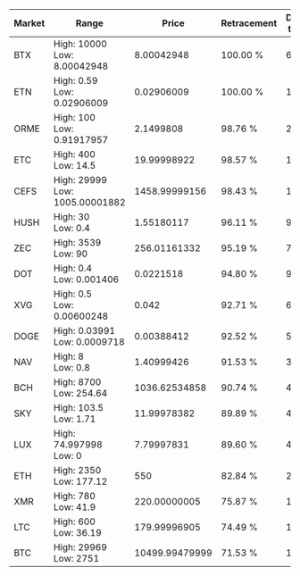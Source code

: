 | Market | Range | Price| Retracement | Doubles to 50% |
| --- | --- | --- | --- | --- |
| BTX | High: 10000<br />Low: 8.00042948 | 8.00042948 | 100.00 % | 625.47 |
| ETN | High: 0.59<br />Low: 0.02906009 | 0.02906009 | 100.00 % | 10.65 |
| ORME | High: 100<br />Low: 0.91917957 | 2.1499808 | 98.76 % | 23.47 |
| ETC | High: 400<br />Low: 14.5 | 19.99998922 | 98.57 % | 10.36 |
| CEFS | High: 29999<br />Low: 1005.00001882 | 1458.99999156 | 98.43 % | 10.63 |
| HUSH | High: 30<br />Low: 0.4 | 1.55180117 | 96.11 % | 9.80 |
| ZEC | High: 3539<br />Low: 90 | 256.01161332 | 95.19 % | 7.09 |
| DOT | High: 0.4<br />Low: 0.001406 | 0.0221518 | 94.80 % | 9.06 |
| XVG | High: 0.5<br />Low: 0.00600248 | 0.042 | 92.71 % | 6.02 |
| DOGE | High: 0.03991<br />Low: 0.0009718 | 0.00388412 | 92.52 % | 5.26 |
| NAV | High: 8<br />Low: 0.8 | 1.40999426 | 91.53 % | 3.12 |
| BCH | High: 8700<br />Low: 254.64 | 1036.62534858 | 90.74 % | 4.32 |
| SKY | High: 103.5<br />Low: 1.71 | 11.99978382 | 89.89 % | 4.38 |
| LUX | High: 74.997998<br />Low: 0 | 7.79997831 | 89.60 % | 4.81 |
| ETH | High: 2350<br />Low: 177.12 | 550 | 82.84 % | 2.30 |
| XMR | High: 780<br />Low: 41.9 | 220.00000005 | 75.87 % | 1.87 |
| LTC | High: 600<br />Low: 36.19 | 179.99996905 | 74.49 % | 1.77 |
| BTC | High: 29969<br />Low: 2751 | 10499.99479999 | 71.53 % | 1.56 |
